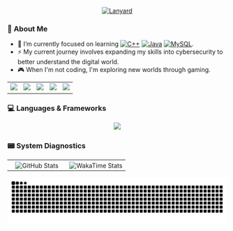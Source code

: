 <div align="center">

[![Lanyard](https://lanyard-profile-readme.vercel.app/api/1134220267535745065?theme=dark&bg=1c1c1c&borderRadius=8px)](https://discord.com/users/1134220267535745065)

</div>

### 🤔 **About Me**

- 🌱 I’m currently focused on learning <a href="https://github.com/Arganata-on/learn-cpp"><img src="https://img.shields.io/badge/C++-%2300599C?style=flat&logo=c%2B%2B&logoColor=white" alt="C++" /></a> <a href="https://github.com/Arganata-on/learn-java"><img src="https://img.shields.io/badge/Java-%23ED8B00?style=flat&logo=openjdk&logoColor=white" alt="Java" /></a> <a href="https://github.com/Arganata-on/learn-mysql"><img src="https://img.shields.io/badge/mysql-%234479A1?style=flat&logo=mysql&logoColor=white" alt="MySQL" /></a>.
- ⚡ My current journey involves expanding my skills into cybersecurity to better understand the digital world.
- 🎮 When I'm not coding, I'm exploring new worlds through gaming.

<div align="center">
  <table border="0" cellspacing="0" cellpadding="5">
    <tr>
      <td align="center">
        <a href="mailto:arganata.on@gmail.com">
          <img src="https://img.shields.io/badge/Gmail-D14836?style=flat&logo=gmail&logoColor=white" />
        </a>
      </td>
      <td align="center">
        <a href="https://discordapp.com/users/1134220267535745065">
          <img src="https://img.shields.io/badge/Discord-5865F2?style=flat&logo=discord&logoColor=white" />
        </a>
      </td>
      <td align="center">
        <a href="https://www.instagram.com/arganata.on/">
          <img src="https://img.shields.io/badge/Instagram-E4405F?style=flat&logo=instagram&logoColor=white" />
        </a>
      </td>
      <td align="center">
        <a href="https://www.facebook.com/satania.kejedot.54/">
          <img src="https://img.shields.io/badge/Facebook-1877F2?style=flat&logo=facebook&logoColor=white" />
        </a>
      </td>
      <td align="center">
        <a href="https://www.youtube.com/@Arganata.YouTube">
          <img src="https://img.shields.io/badge/YouTube-FF0000?style=flat&logo=youtube&logoColor=white" />
        </a>
      </td>
    </tr>
  </table>
</div>

### 💻 **Languages & Frameworks**

<p align="center">
  <img src="https://skillicons.dev/icons?i=cpp,java,py,html,css,mysql,git,idea,vscode,stackoverflow" />
</p>

### 📟 **System Diagnostics**

<table width="100%">
  <tr>
    <td width="50%" align="center">
      <picture>
        <source media="(prefers-color-scheme: dark)" srcset="https://github-readme-stats.vercel.app/api/top-langs/?username=Arganata-on&layout=compact&theme=tokyonight&count_private=true">
        <source media="(prefers-color-scheme: light)" srcset="https://github-readme-stats.vercel.app/api/top-langs/?username=Arganata-on&layout=compact&theme=buefy&count_private=true">
        <img align="center" src="https://github-readme-stats.vercel.app/api/top-langs/?username=Arganata-on&layout=compact&theme=tokyonight&count_private=true" alt="GitHub Stats">
      </picture>
    </td>
    <td width="50%" align="center">
      <picture>
        <source media="(prefers-color-scheme: dark)" srcset="https://github-readme-stats.vercel.app/api/wakatime?username=Arganata&layout=compact&theme=tokyonight">
        <source media="(prefers-color-scheme: light)" srcset="https://github-readme-stats.vercel.app/api/wakatime?username=Arganata&layout=compact&theme=buefy">
        <img align="center" src="https://github-readme-stats.vercel.app/api/wakatime?username=Arganata&layout=compact&theme=tokyonight" alt="WakaTime Stats">
      </picture>
    </td>
  </tr>
</table>

<div align="center">
  <picture>
    <source media="(prefers-color-scheme: dark)" srcset="https://raw.githubusercontent.com/Arganata-on/Arganata-on/output/github-contribution-grid-snake-dark.svg">
    <source media="(prefers-color-scheme: light)" srcset="https://raw.githubusercontent.com/Arganata-on/Arganata-on/output/github-contribution-grid-snake.svg">
    <img src="https://raw.githubusercontent.com/Arganata-on/Arganata-on/output/github-contribution-grid-snake-dark.svg" alt="Contribution Snake">
  </picture>
</div>
